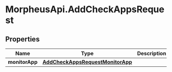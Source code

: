 # MorpheusApi.AddCheckAppsRequest

## Properties

Name | Type | Description | Notes
------------ | ------------- | ------------- | -------------
**monitorApp** | [**AddCheckAppsRequestMonitorApp**](AddCheckAppsRequestMonitorApp.md) |  | 


